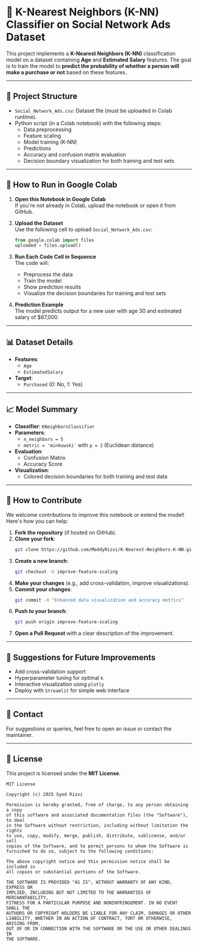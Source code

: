 
# 🧠 K-Nearest Neighbors (K-NN) Classifier on Social Network Ads Dataset

This project implements a **K-Nearest Neighbors (K-NN)** classification model on a dataset containing **Age** and **Estimated Salary** features. The goal is to train the model to **predict the probability of whether a person will make a purchase or not** based on these features.

---

## 📁 Project Structure

- `Social_Network_Ads.csv`: Dataset file (must be uploaded in Colab runtime).
- Python script (in a Colab notebook) with the following steps:
  - Data preprocessing
  - Feature scaling
  - Model training (K-NN)
  - Predictions
  - Accuracy and confusion matrix evaluation
  - Decision boundary visualization for both training and test sets

---

## 🚀 How to Run in Google Colab

1. **Open this Notebook in Google Colab**  
   If you're not already in Colab, upload the notebook or open it from GitHub.

2. **Upload the Dataset**  
   Use the following cell to upload `Social_Network_Ads.csv`:
   ```python
   from google.colab import files
   uploaded = files.upload()
   ```

3. **Run Each Code Cell in Sequence**  
   The code will:
   - Preprocess the data
   - Train the model
   - Show prediction results
   - Visualize the decision boundaries for training and test sets

4. **Prediction Example**  
   The model predicts output for a new user with age 30 and estimated salary of $87,000.

---

## 📊 Dataset Details

- **Features**:
  - `Age`
  - `EstimatedSalary`
- **Target**:
  - `Purchased` (0: No, 1: Yes)

---

## 📈 Model Summary

- **Classifier**: `KNeighborsClassifier`
- **Parameters**:
  - `n_neighbors = 5`
  - `metric = 'minkowski'` with `p = 2` (Euclidean distance)
- **Evaluation**:
  - Confusion Matrix
  - Accuracy Score
- **Visualization**:
  - Colored decision boundaries for both training and test data

---

## 🤝 How to Contribute

We welcome contributions to improve this notebook or extend the model! Here's how you can help:

1. **Fork the repository** (if hosted on GitHub).
2. **Clone your fork**:
   ```bash
   git clone https://github.com/MaddyRizvi/K-Nearest-Neighbors-K-NN.git
   ```
3. **Create a new branch**:
   ```bash
   git checkout -b improve-feature-scaling
   ```
4. **Make your changes** (e.g., add cross-validation, improve visualizations).
5. **Commit your changes**:
   ```bash
   git commit -m "Enhanced data visualization and accuracy metrics"
   ```
6. **Push to your branch**:
   ```bash
   git push origin improve-feature-scaling
   ```
7. **Open a Pull Request** with a clear description of the improvement.

---

## 📌 Suggestions for Future Improvements

- Add cross-validation support
- Hyperparameter tuning for optimal `k`
- Interactive visualization using `plotly`
- Deploy with `Streamlit` for simple web interface

---

## 📧 Contact

For suggestions or queries, feel free to open an issue or contact the maintainer.


---

## 📄 License

This project is licensed under the **MIT License**.

```
MIT License

Copyright (c) 2025 Syed Rizvi

Permission is hereby granted, free of charge, to any person obtaining a copy
of this software and associated documentation files (the "Software"), to deal
in the Software without restriction, including without limitation the rights
to use, copy, modify, merge, publish, distribute, sublicense, and/or sell
copies of the Software, and to permit persons to whom the Software is
furnished to do so, subject to the following conditions:

The above copyright notice and this permission notice shall be included in
all copies or substantial portions of the Software.

THE SOFTWARE IS PROVIDED "AS IS", WITHOUT WARRANTY OF ANY KIND, EXPRESS OR
IMPLIED, INCLUDING BUT NOT LIMITED TO THE WARRANTIES OF MERCHANTABILITY,
FITNESS FOR A PARTICULAR PURPOSE AND NONINFRINGEMENT. IN NO EVENT SHALL THE
AUTHORS OR COPYRIGHT HOLDERS BE LIABLE FOR ANY CLAIM, DAMAGES OR OTHER
LIABILITY, WHETHER IN AN ACTION OF CONTRACT, TORT OR OTHERWISE, ARISING FROM,
OUT OF OR IN CONNECTION WITH THE SOFTWARE OR THE USE OR OTHER DEALINGS IN
THE SOFTWARE.
```

